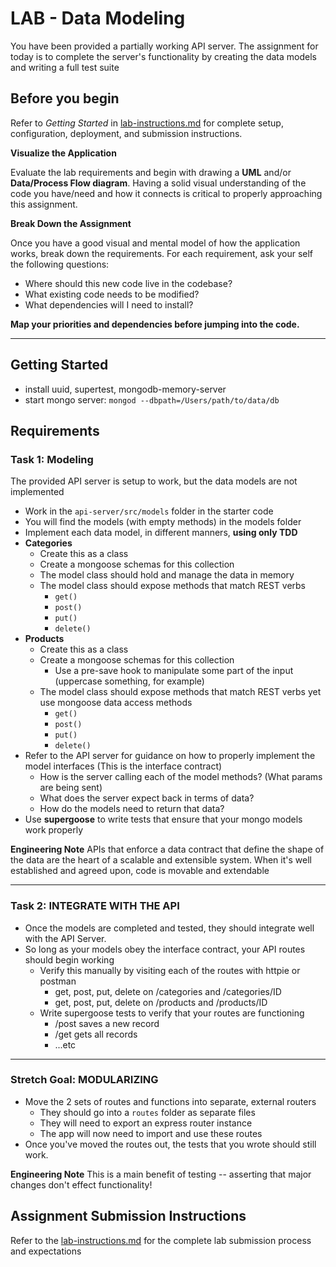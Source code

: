 # LAB - Data Modeling

You have been provided a partially working API server. The assignment for today is to complete the server's functionality by creating the data models and writing a full test suite

## Before you begin
Refer to *Getting Started*  in [lab-instructions.md](../../../reference/submission-instructions/labs.md) for complete setup, configuration, deployment, and submission instructions.

**Visualize the Application**

Evaluate the lab requirements and begin with drawing a **UML** and/or **Data/Process Flow diagram**.  Having a solid visual understanding of the code you have/need and how it connects is critical to properly approaching this assignment.

**Break Down the Assignment**

Once you have a good visual and mental model of how the application works, break down the requirements. For each requirement, ask your self the following questions:

* Where should this new code live in the codebase?
* What existing code needs to be modified?
* What dependencies will I need to install?

**Map your priorities and dependencies before jumping into the code.**

---

## Getting Started

* install uuid, supertest, mongodb-memory-server
* start mongo server: `mongod --dbpath=/Users/path/to/data/db`

## Requirements

### Task 1: Modeling
The provided API server is setup to work, but the data models are not implemented

* Work in the `api-server/src/models` folder in the starter code
* You will find the models (with empty methods) in the models folder
* Implement each data model, in different manners, **using only TDD**
* **Categories**
  * Create this as a class
  * Create a mongoose schemas for this collection
  * The model class should hold and manage the data in memory
  * The model class should expose methods that match REST verbs
    * `get()`
    * `post()`
    * `put()`
    * `delete()`
* **Products**
  * Create this as a class
  * Create a mongoose schemas for this collection
    * Use a pre-save hook to manipulate some part of the input (uppercase something, for example)
  * The model class should expose methods that match REST verbs yet use mongoose data access methods
    * `get()`
    * `post()`
    * `put()`
    * `delete()`
* Refer to the API server for guidance on how to properly implement the model interfaces (This is the interface contract)
  * How is the server calling each of the model methods? (What params are being sent)
  * What does the server expect back in terms of data?
  * How do the models need to return that data?
* Use **supergoose** to write tests that ensure that your mongo models work properly

**Engineering Note** APIs that enforce a data contract that define the shape of the data are the heart of a scalable and extensible system. When it's well established and agreed upon, code is movable and extendable
  
---

### Task 2: INTEGRATE WITH THE API
* Once the models are completed and tested, they should integrate well with the API Server.
* So long as your models obey the interface contract, your API routes should begin working
  * Verify this manually by visiting each of the routes with httpie or postman
    * get, post, put, delete on /categories and /categories/ID
    * get, post, put, delete on /products and /products/ID
  * Write supergoose tests to verify that your routes are functioning
    * /post saves a new record
    * /get gets all records
    * ...etc
    
---

### Stretch Goal: MODULARIZING

* Move the 2 sets of routes and functions into separate, external routers
  * They should go into a `routes` folder as separate files
  * They will need to export an express router instance
  * The app will now need to import and use these routes
* Once you've moved the routes out, the tests that you wrote should still work.

**Engineering Note** This is a main benefit of testing -- asserting that major changes don't effect functionality!

## Assignment Submission Instructions
Refer to the [lab-instructions.md](../../../reference/submission-instructions/labs.md) for the complete lab submission process and expectations



